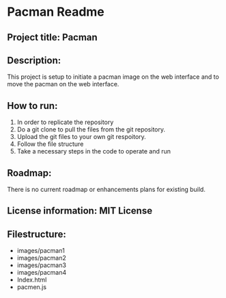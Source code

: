 # Pacman Readme 
## Project title: Pacman
## Description: 
This project is setup to initiate a pacman image on the web interface and to move the pacman on the web interface. 
## How to run:
1. In order to replicate the repository 
4. Do a git clone to pull the files from the git repository. 
5. Upload the git files to your own git respoitory. 
6. Follow the file structure 
7. Take a necessary steps in the code to operate and run
## Roadmap:
There is no current roadmap or enhancements plans for existing build. 
## License information: MIT License
## Filestructure:
- images/pacman1
- images/pacman2
- images/pacman3
- images/pacman4
- Index.html
- pacmen.js


